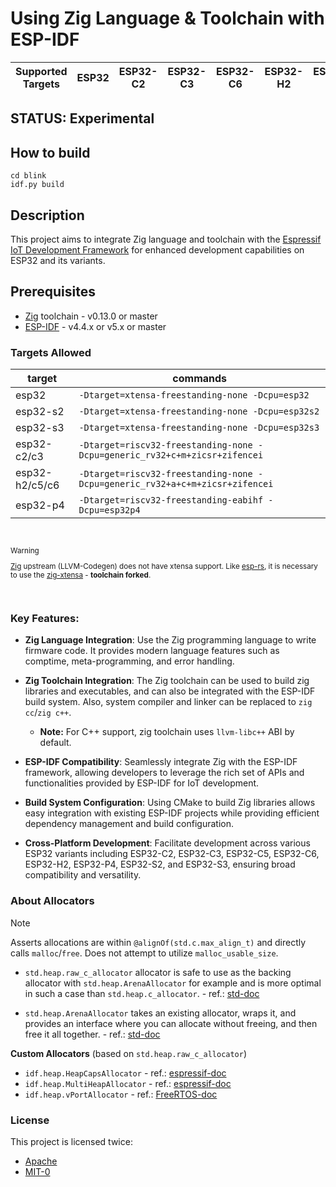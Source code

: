 # Using Zig Language & Toolchain with ESP-IDF

| Supported Targets | ESP32 | ESP32-C2 | ESP32-C3 | ESP32-C6 | ESP32-H2 | ESP32-P4 | ESP32-S2 | ESP32-S3 |
| ----------------- | ----- | -------- | -------- | -------- | -------- | -------- | -------- | -------- |

## STATUS: Experimental

## How to build
```
cd blink
idf.py build
```

## Description

This project aims to integrate Zig language and toolchain with the [Espressif IoT Development Framework](https://github.com/espressif/esp-idf) for enhanced development capabilities on ESP32 and its variants.

## Prerequisites

- [Zig](https://ziglang.org/download) toolchain - v0.13.0 or master
- [ESP-IDF](https://github.com/espressif/esp-idf) - v4.4.x or v5.x or master

### Targets Allowed

| target | commands |
| ------ | -------- |
| esp32 | `-Dtarget=xtensa-freestanding-none -Dcpu=esp32` |
| esp32-s2 | `-Dtarget=xtensa-freestanding-none -Dcpu=esp32s2` |
| esp32-s3 | `-Dtarget=xtensa-freestanding-none -Dcpu=esp32s3` |
| esp32-c2/c3 | `-Dtarget=riscv32-freestanding-none -Dcpu=generic_rv32+c+m+zicsr+zifencei` |
| esp32-h2/c5/c6 | `-Dtarget=riscv32-freestanding-none -Dcpu=generic_rv32+a+c+m+zicsr+zifencei` |
| esp32-p4 | `-Dtarget=riscv32-freestanding-eabihf -Dcpu=esp32p4` |

<br>
<sub>
  
> [!WARNING]
> [Zig](https://ziglang.org/download) upstream (LLVM-Codegen) does not have xtensa support. Like [esp-rs](https://github.com/esp-rs), it is necessary to use the [zig-xtensa](https://github.com/kassane/zig-espressif-bootstrap/releases) - **toolchain forked**.

</sub>
</br>


### Key Features:

- **Zig Language Integration**: Use the Zig programming language to write firmware code. It provides modern language features such as comptime, meta-programming, and error handling.

- **Zig Toolchain Integration**: The Zig toolchain can be used to build zig libraries and executables, and can also be integrated with the ESP-IDF build system. Also, system compiler and linker can be replaced to `zig cc`/`zig c++`.
  - **Note:** For C++ support, zig toolchain uses `llvm-libc++` ABI by default.

- **ESP-IDF Compatibility**: Seamlessly integrate Zig with the ESP-IDF framework, allowing developers to leverage the rich set of APIs and functionalities provided by ESP-IDF for IoT development.

- **Build System Configuration**: Using CMake to build Zig libraries allows easy integration with existing ESP-IDF projects while providing efficient dependency management and build configuration.

- **Cross-Platform Development**: Facilitate development across various ESP32 variants including ESP32-C2, ESP32-C3, ESP32-C5, ESP32-C6, ESP32-H2, ESP32-P4, ESP32-S2, and ESP32-S3, ensuring broad compatibility and versatility.


### About Allocators

> [!NOTE]
>
> Asserts allocations are within `@alignOf(std.c.max_align_t)` and directly calls
> `malloc`/`free`. Does not attempt to utilize `malloc_usable_size`.
>
> - `std.heap.raw_c_allocator` allocator is safe to use as the backing allocator with `std.heap.ArenaAllocator` for example and is more optimal in such a case than `std.heap.c_allocator`. - ref.: [std-doc](https://ziglang.org/documentation/master/std/#std.heap.raw_c_allocator)
>
> - `std.heap.ArenaAllocator` takes an existing allocator, wraps it, and provides an interface where you can allocate without freeing, and then free it all together. - ref.: [std-doc](https://ziglang.org/documentation/master/std/#std.heap.ArenaAllocator)
>
> **Custom Allocators** (based on `std.heap.raw_c_allocator`)
>
> - `idf.heap.HeapCapsAllocator` - ref.: [espressif-doc](https://docs.espressif.com/projects/esp-idf/en/v5.2.1/esp32c3/api-reference/system/mem_alloc.html)
> - `idf.heap.MultiHeapAllocator` - ref.: [espressif-doc](https://docs.espressif.com/projects/esp-idf/en/v5.2.1/esp32c3/api-reference/system/mem_alloc.html)
> - `idf.heap.vPortAllocator` - ref.: [FreeRTOS-doc](https://www.freertos.org/a00111.html)


### License

This project is licensed twice:
- [Apache](LICENSE-APACHE)
- [MIT-0](LICENSE-MIT)